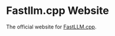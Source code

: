 # Fastllm.cpp Website

The official website for [FastLLM.cpp](https://github.com/thansen0/fastllm.cpp/tree/master).